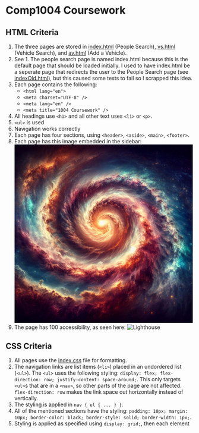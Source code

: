 # Comp1004 Coursework

## HTML Criteria
1. The three pages are stored in [index.html](index.html) (People Search), [vs.html](vs.html) (Vehicle Search), and [av.html](av.html) (Add a Vehicle). 
2. See 1. The people search page is named index.html because this is the default page that should be loaded initially. I used to have index.html be a seperate page that redirects the user to the People Search page (see [indexOld.html](indexOld.html)), but this caused some tests to fail so I scrapped this idea.
3. Each page contains the following:
    - `<html lang="en">`
    - `<meta charset="UTF-8" />`
    - `<meta lang="en" />`
    - `<meta title="1004 Coursework" />`
4. All headings use `<h1>` and all other text uses `<li>` or `<p>`.
5. `<ul>` is used
6. Navigation works correctly
7. Each page has four sections, using `<header>`, `<aside>`, `<main>`, `<footer>`.
8. Each page has this image embedded in the sidebar: ![asideImage.jpg](asideImage.jpg)
9. The page has 100 accessibility, as seen here: ![Lighthouse](image.png)

## CSS Criteria
1. All pages use the [index.css](index.css) file for formatting.
2. The navigation links are list items (`<li>`) placed in an undordered list (`<ul>`). The `<ul>` uses the following styling: `display: flex; flex-direction: row; justify-content: space-around;`. This only targets `<ul>`s that are in a `<nav>`, so other parts of the page are not affected. `flex-direction: row` makes the link space out horizontally instead of vertically.
3. The styling is applied in `nav { ul { ... } }`.
4. All of the mentioned sections have the styling: `padding: 10px; margin: 10px; border-color: black; border-style: solid; border-width: 1px;`.
5. Styling is applied as specified using `display: grid;`, then each element 